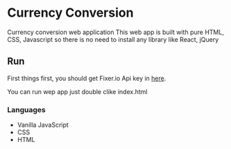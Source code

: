 # Currency Conversion


Currency conversion web application
This web app is built with pure HTML, CSS, Javascript so there is no need to install any library like React, jQuery


## Run

First things first, you should get Fixer.io Api key in [here](https://fixer.io/#pricing_plan).

You can run wep app just double clike index.html



### Languages

- Vanilla JavaScript 
- CSS
- HTML

